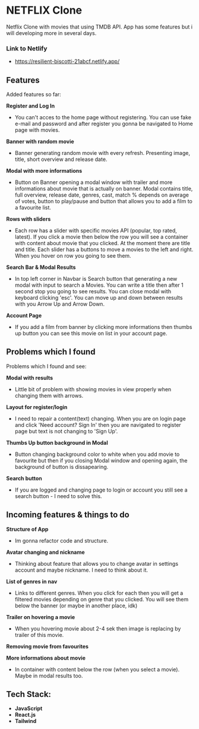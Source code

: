 # NETFLIX Clone

Netflix Clone with movies that using TMDB API.
App has some features but i will developing more in several days.

### Link to Netlify

- https://resilient-biscotti-21abcf.netlify.app/

## Features

Added features so far:

**Register and Log In**

- You can't acces to the home page without registering. You can use fake e-mail and password and after register you gonna be navigated to Home page with movies.

**Banner with random movie**

- Banner generating random movie with every refresh. Presenting image, title, short overview and release date.

**Modal with more informations**

- Button on Banner opening a modal window with trailer and more informations about movie that is actually on banner. Modal contains title, full overview, release date, genres, cast, match % depends on average of votes, button to play/pause and button that allows you to add a film to a favourite list.

**Rows with sliders**

- Each row has a slider with specific movies API (popular, top rated, latest). If you click a movie then below the row you will see a container with content about movie that you clicked. At the moment there are title and title.
  Each slider has a buttons to move a movies to the left and right. When you hover on row you going to see them.

**Search Bar & Modal Results**

- In top left corner in Navbar is Search button that generating a new modal with input to search a Movies. You can write a title then after 1 second stop you going to see results. You can close modal with keyboard clicking 'esc'. You can move up and down between results with you Arrow Up and Arrow Down.

**Account Page**

- If you add a film from banner by clicking more informations then thumbs up button you can see this movie on list in your account page.

## Problems which I found

Problems which I found and see:

**Modal with results**

- Little bit of problem with showing movies in view properly when changing them with arrows.

**Layout for register/login**

- I need to repair a content(text) changing. When you are on login page and click 'Need account? Sign In' then you are navigated to register page but text is not changing to 'Sign Up'.

**Thumbs Up button background in Modal**

- Button changing background color to white when you add movie to favourite but then if you closing Modal window and opening again, the background of button is dissapearing.

**Search button**

- If you are logged and changing page to login or account you still see a search button - I need to solve this.

## Incoming features & things to do

**Structure of App**

- Im gonna refactor code and structure.

**Avatar changing and nickname**

- Thinking about feature that allows you to change avatar in settings account and maybe nickname. I need to think about it.

**List of genres in nav**

- Links to different genres. When you click for each then you will get a filtered movies depending on genre that you clicked. You will see them below the banner (or maybe in another place, idk)

**Trailer on hovering a movie**

- When you hovering movie about 2-4 sek then image is replacing by trailer of this movie.

**Removing movie from favourites**

**More informations about movie**

- In container with content below the row (when you select a movie). Maybe in modal results too.

## Tech Stack:

- **JavaScript**
- **React.js**
- **Tailwind**
